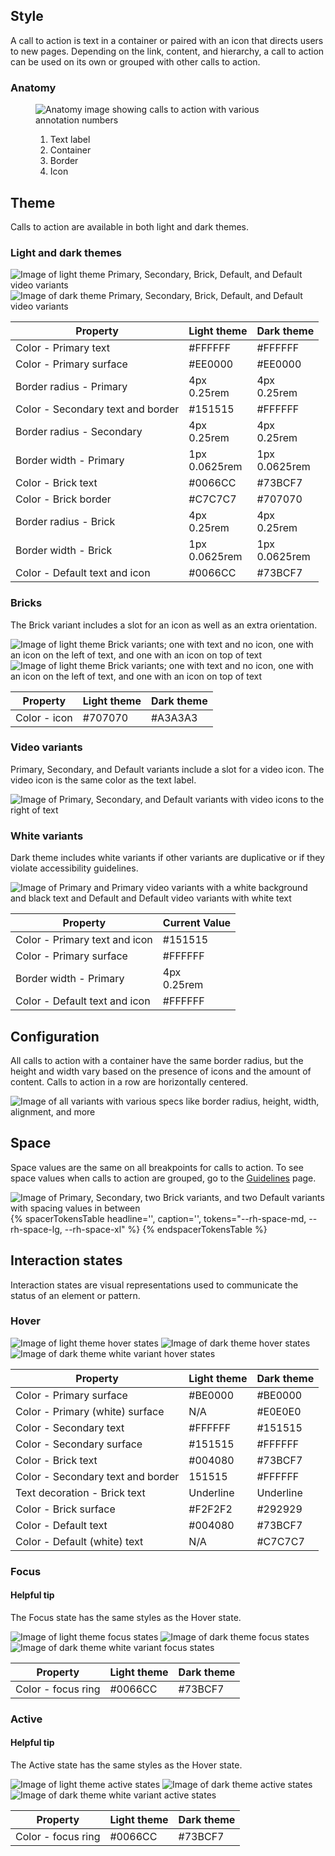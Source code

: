 ## Style

A call to action is text in a container or paired with an icon that directs users to new pages. Depending on the link, content, and hierarchy, a call to action can be used on its own or grouped with other calls to action.

### Anatomy

<figure>
  <uxdot-example width-adjustment="738px">
    <img src="../cta-anatomy.png" alt="Anatomy image showing calls to action with various annotation numbers">
  </uxdot-example>
  <figcaption>
    <ol>
      <li>Text label</li>
      <li>Container</li>
      <li>Border</li>
      <li>Icon</li>
    </ol>
  </figcaption>
</figure>

## Theme

Calls to action are available in both light and dark themes.

### Light and dark themes

<uxdot-example width-adjustment="664px">
  <img src="../cta-theme-light.png" alt="Image of light theme Primary, Secondary, Brick, Default, and Default video variants">
</uxdot-example>

<uxdot-example color-palette="darkest" width-adjustment="664px">
  <img src="../cta-theme-dark.png" alt="Image of dark theme Primary, Secondary, Brick, Default, and Default video variants">
</uxdot-example>

<rh-table>
  <table>
    <thead>
      <tr>
        <th scope="col" data-label="Property">Property</th>
        <th scope="col" data-label="Light theme">Light theme</th>
        <th scope="col" data-label="Dark theme">Dark theme</th>
      </tr>
    </thead>
    <tbody>
      <tr>
        <td data-label="Property">Color - Primary text</td>
        <td data-label="Light theme">#FFFFFF</td>
        <td data-label="Dark theme">#FFFFFF</td>
      </tr>
      <tr>
        <td data-label="Property">Color - Primary surface</td>
        <td data-label="Light theme">#EE0000</td>
        <td data-label="Dark theme">#EE0000</td>
      </tr>
      <tr>
        <td data-label="Property">Border radius - Primary</td>
        <td data-label="Light theme">4px<br>0.25rem</td>
        <td data-label="Dark theme">4px<br>0.25rem</td>
      </tr>
      <tr>
        <td data-label="Property">Color - Secondary text and border</td>
        <td data-label="Light theme">#151515</td>
        <td data-label="Dark theme">#FFFFFF</td>
      </tr>
      <tr>
        <td data-label="Property">Border radius - Secondary</td>
        <td data-label="Light theme">4px<br>0.25rem</td>
        <td data-label="Dark theme">4px<br>0.25rem</td>
      </tr>
      <tr>
        <td data-label="Property">Border width - Primary</td>
        <td data-label="Light theme">1px<br>0.0625rem</td>
        <td data-label="Dark theme">1px<br>0.0625rem</td>
      </tr>
      <tr>
        <td data-label="Property">Color - Brick text</td>
        <td data-label="Light theme">#0066CC</td>
        <td data-label="Dark theme">#73BCF7</td>
      </tr>
      <tr>
        <td data-label="Property">Color - Brick border</td>
        <td data-label="Light theme">#C7C7C7</td>
        <td data-label="Dark theme">#707070</td>
      </tr>
      <tr>
        <td data-label="Property">Border radius - Brick</td>
        <td data-label="Light theme">4px<br>0.25rem</td>
        <td data-label="Dark theme">4px<br>0.25rem</td>
      </tr>
      <tr>
        <td data-label="Property">Border width - Brick</td>
        <td data-label="Light theme">1px<br>0.0625rem</td>
        <td data-label="Dark theme">1px<br>0.0625rem</td>
      </tr>
      <tr>
        <td data-label="Property">Color - Default text and icon</td>
        <td data-label="Light theme">#0066CC</td>
        <td data-label="Dark theme">#73BCF7</td>
      </tr>
    </tbody>
  </table>
</rh-table>
    
### Bricks

The Brick variant includes a slot for an icon as well as an extra orientation.

<uxdot-example width-adjustment="396px">
  <img src="../cta-bricks-theme-light.png" alt="Image of light theme Brick variants; one with text and no icon, one with an icon on the left of text, and one with an icon on top of text">
</uxdot-example>
  
<uxdot-example color-palette="darkest" width-adjustment="396px">
  <img src="../cta-bricks-theme-dark.png" alt="Image of light theme Brick variants; one with text and no icon, one with an icon on the left of text, and one with an icon on top of text">
</uxdot-example>

<rh-table>
  <table>
    <thead>
      <tr>
        <th scope="col" data-label="Property">Property</th>
        <th scope="col" data-label="Light theme">Light theme</th>
        <th scope="col" data-label="Dark theme">Dark theme</th>
      </tr>
    </thead>
    <tbody>
      <tr>
        <td data-label="Property">Color - icon</td>
        <td data-label="Light theme">#707070</td>
        <td data-label="Dark theme">#A3A3A3</td>
      </tr>
    </tbody>  
  </table>
</rh-table>

### Video variants

Primary, Secondary, and Default variants include a slot for a video icon. The video icon is the same color as the text label.

<uxdot-example width-adjustment="612px">
  <img src="../cta-video-variants.png" alt="Image of Primary, Secondary, and Default variants with video icons to the right of text">
</uxdot-example>

### White variants

Dark theme includes white variants if other variants are duplicative or if they violate accessibility guidelines.

<uxdot-example width-adjustment="523px">
  <img src="../cta-white-variants.png" alt="Image of Primary and Primary video variants with a white background and black text and Default and Default video variants with white text">
</uxdot-example>

<rh-table>
  <table>
    <thead>
      <tr>
        <th scope="col" data-label="Property">Property</th>
        <th scope="col" data-label="Current Value">Current Value</th>
      </tr>
    </thead>
    <tbody>
      <tr>
        <td data-label="Property">Color - Primary text and icon</td>
        <td data-label="Current Value">#151515</td>
      </tr>
      <tr>
        <td data-label="Property">Color - Primary surface</td>
        <td data-label="Current Value">#FFFFFF</td>
      </tr>
      <tr>
        <td data-label="Property">Border width - Primary</td>
        <td data-label="Current Value">4px<br>0.25rem</td>
      </tr>
      <tr>
        <td data-label="Property">Color - Default text and icon</td>
        <td data-label="Current Value">#FFFFFF</td>
      </tr>
    </tbody>
  </table>
</rh-table>

## Configuration

All calls to action with a container have the same border radius, but the height and width vary based on the presence of icons and the amount of content. Calls to action in a row are horizontally centered.

<uxdot-example width-adjustment="721px">
  <img src="../cta-configuration.png" alt="Image of all variants with various specs like border radius, height, width, alignment, and more">
</uxdot-example>

## Space

Space values are the same on all breakpoints for calls to action. To see space values when calls to action are grouped, go to the [Guidelines](/elements/call-to-action/guidelines/) page.

<uxdot-example width-adjustment="828px">
  <img src="../cta-space.png" alt="Image of Primary, Secondary, two Brick variants, and two Default variants with spacing values in between">
</uxdot-example>

<rh-table>
  {% spacerTokensTable 
      headline='',
      caption='',
      tokens="--rh-space-md, --rh-space-lg, --rh-space-xl" %}
  {% endspacerTokensTable %}
</rh-table>

## Interaction states

Interaction states are visual representations used to communicate the status of an element or pattern.

### Hover

<uxdot-example width-adjustment="664px">
  <img src="../cta-interaction-state-hover-theme-light.png" alt="Image of light theme hover states">
</uxdot-example>

<uxdot-example color-palette="darkest" width-adjustment="664px">
  <img src="../cta-interaction-state-hover-theme-dark.png" alt="Image of dark theme hover states">
</uxdot-example>

<uxdot-example color-palette="darkest" width-adjustment="543px">
  <img src="../cta-interaction-state-hover-white-variants.png" alt="Image of dark theme white variant hover states">
</uxdot-example>

<rh-table>
  <table>
    <thead>
      <tr>
        <th scope="col" data-label="Property">Property</th>
        <th scope="col" data-label="Light theme">Light theme</th>
        <th scope="col" data-label="Dark theme">Dark theme</th>
      </tr>
    </thead>
    <tbody>
      <tr>
        <td data-label="Property">Color - Primary surface</td>
        <td data-label="Light theme">#BE0000</td>
        <td data-label="Dark theme">#BE0000</td>
      </tr>
      <tr>
        <td data-label="Property">Color - Primary (white) surface</td>
        <td data-label="Light theme">N/A</td>
        <td data-label="Dark theme">#E0E0E0</td>
      </tr>
      <tr>
        <td data-label="Property">Color - Secondary text</td>
        <td data-label="Light theme">#FFFFFF</td>
        <td data-label="Dark theme">#151515</td>
      </tr>
      <tr>
        <td data-label="Property">Color - Secondary surface</td>
        <td data-label="Light theme">#151515</td>
        <td data-label="Dark theme">#FFFFFF</td>
      </tr>
      <tr>
        <td data-label="Property">Color - Brick text</td>
        <td data-label="Light theme">#004080</td>
        <td data-label="Dark theme">#73BCF7</td>
      </tr>
      <tr>
        <td data-label="Property">Color - Secondary text and border</td>
        <td data-label="Light theme">151515</td>
        <td data-label="Dark theme">#FFFFFF</td>
      </tr>
      <tr>
        <td data-label="Property">Text decoration - Brick text</td>
        <td data-label="Light theme">Underline</td>
        <td data-label="Dark theme">Underline</td>
      </tr>
      <tr>
        <td data-label="Property">Color - Brick surface</td>
        <td data-label="Light theme">#F2F2F2</td>
        <td data-label="Dark theme">#292929</td>
      </tr>
      <tr>
        <td data-label="Property">Color - Default text</td>
        <td data-label="Light theme">#004080</td>
        <td data-label="Dark theme">#73BCF7</td>
      </tr>
      <tr>
        <td data-label="Property">Color - Default (white) text</td>
        <td data-label="Light theme">N/A</td>
        <td data-label="Dark theme">#C7C7C7</td>
      </tr>
    </tbody>
  </table>
</rh-table>

### Focus

<rh-alert state="info">
  <h4 slot="header">Helpful tip</h4>
  <p>The Focus state has the same styles as the Hover state.</p>
</rh-alert>

<uxdot-example width-adjustment="668px">
  <img src="../cta-interaction-state-focus-theme-light.png" alt="Image of light theme focus states">
</uxdot-example>

<uxdot-example color-palette="darkest" width-adjustment="668px">
  <img src="../cta-interaction-state-focus-theme-dark.png" alt="Image of dark theme focus states">
</uxdot-example>

<uxdot-example color-palette="darkest" width-adjustment="543px">
  <img src="../cta-interaction-state-focus-white-variants.png" alt="Image of dark theme white variant focus states">
</uxdot-example>

<rh-table>
  <table>
    <thead>
      <tr>
        <th scope="col" data-label="Property">Property</th>
        <th scope="col" data-label="Light theme">Light theme</th>
        <th scope="col" data-label="Dark theme">Dark theme</th>
      </tr>
    </thead>
    <tbody>
      <tr>
        <td data-label="Property">Color - focus ring</td>
        <td data-label="Light theme">#0066CC</td>
        <td data-label="Dark theme">#73BCF7</td>
      </tr>
    </tbody>
  </table>
</rh-table>

### Active

<rh-alert state="info">
  <h4 slot="header">Helpful tip</h4>
  <p>The Active state has the same styles as the Hover state.</p>
</rh-alert>

<uxdot-example width-adjustment="668px">
  <img src="../cta-interaction-state-active-theme-light.png" alt="Image of light theme active states">
</uxdot-example>

<uxdot-example color-palette="darkest" width-adjustment="668px">
  <img src="../cta-interaction-state-active-theme-dark.png" alt="Image of dark theme active states">
</uxdot-example>

<uxdot-example color-palette="darkest" width-adjustment="543px">
  <img src="../cta-interaction-state-active-white-variants.png" alt="Image of dark theme white variant active states">
</uxdot-example>

<rh-table>
  <table>
    <thead>
      <tr>
        <th scope="col" data-label="Property">Property</th>
        <th scope="col" data-label="Light theme">Light theme</th>
        <th scope="col" data-label="Dark theme">Dark theme</th>
      </tr>
    </thead>
    <tbody>
      <tr>
        <td data-label="Property">Color - focus ring</td>
        <td data-label="Light theme">#0066CC</td>
        <td data-label="Dark theme">#73BCF7</td>
      </tr>
    </tbody>
  </table>
</rh-table>
